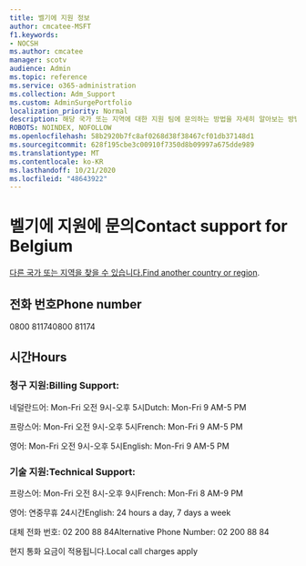 ```yaml
---
title: 벨기에 지원 정보
author: cmcatee-MSFT
f1.keywords:
- NOCSH
ms.author: cmcatee
manager: scotv
audience: Admin
ms.topic: reference
ms.service: o365-administration
ms.collection: Adm_Support
ms.custom: AdminSurgePortfolio
localization_priority: Normal
description: 해당 국가 또는 지역에 대한 지원 팀에 문의하는 방법을 자세히 알아보는 방법을 배워야 합니다.
ROBOTS: NOINDEX, NOFOLLOW
ms.openlocfilehash: 58b2920b7fc8af0268d38f38467cf01db37148d1
ms.sourcegitcommit: 628f195cbe3c00910f7350d8b09997a675dde989
ms.translationtype: MT
ms.contentlocale: ko-KR
ms.lasthandoff: 10/21/2020
ms.locfileid: "48643922"
---
```

# <a name="contact-support-for-belgium"></a><span data-ttu-id="96ea4-103">벨기에 지원에 문의</span><span class="sxs-lookup"><span data-stu-id="96ea4-103">Contact support for Belgium</span></span>

<span data-ttu-id="96ea4-104">[다른 국가 또는 지역을 찾을 수 있습니다.](../contact-support-for-business-products.md)</span><span class="sxs-lookup"><span data-stu-id="96ea4-104">[Find another country or region](../contact-support-for-business-products.md).</span></span>

## <a name="phone-number"></a><span data-ttu-id="96ea4-105">전화 번호</span><span class="sxs-lookup"><span data-stu-id="96ea4-105">Phone number</span></span>
<span data-ttu-id="96ea4-106">0800 81174</span><span class="sxs-lookup"><span data-stu-id="96ea4-106">0800 81174</span></span>

## <a name="hours"></a><span data-ttu-id="96ea4-107">시간</span><span class="sxs-lookup"><span data-stu-id="96ea4-107">Hours</span></span>
### <a name="billing-support"></a><span data-ttu-id="96ea4-108">청구 지원:</span><span class="sxs-lookup"><span data-stu-id="96ea4-108">Billing Support:</span></span>

<span data-ttu-id="96ea4-109">네덜란드어: Mon-Fri 오전 9시-오후 5시</span><span class="sxs-lookup"><span data-stu-id="96ea4-109">Dutch: Mon-Fri 9 AM-5 PM</span></span>

<span data-ttu-id="96ea4-110">프랑스어: Mon-Fri 오전 9시-오후 5시</span><span class="sxs-lookup"><span data-stu-id="96ea4-110">French: Mon-Fri 9 AM-5 PM</span></span>

<span data-ttu-id="96ea4-111">영어: Mon-Fri 오전 9시-오후 5시</span><span class="sxs-lookup"><span data-stu-id="96ea4-111">English: Mon-Fri 9 AM-5 PM</span></span>

### <a name="technical-support"></a><span data-ttu-id="96ea4-112">기술 지원:</span><span class="sxs-lookup"><span data-stu-id="96ea4-112">Technical Support:</span></span>

<span data-ttu-id="96ea4-113">프랑스어: Mon-Fri 오전 8시-오후 9시</span><span class="sxs-lookup"><span data-stu-id="96ea4-113">French: Mon-Fri 8 AM-9 PM</span></span>

<span data-ttu-id="96ea4-114">영어: 연중무휴 24시간</span><span class="sxs-lookup"><span data-stu-id="96ea4-114">English: 24 hours a day, 7 days a week</span></span>

<span data-ttu-id="96ea4-115">대체 전화 번호: 02 200 88 84</span><span class="sxs-lookup"><span data-stu-id="96ea4-115">Alternative Phone Number: 02 200 88 84</span></span>

<span data-ttu-id="96ea4-116">현지 통화 요금이 적용됩니다.</span><span class="sxs-lookup"><span data-stu-id="96ea4-116">Local call charges apply</span></span>
